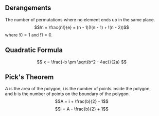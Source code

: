 ## Derangements
The number of permutations where no element ends up in the same place.
$$!n = \frac{n!}{e} = (n - 1)(!(n - 1) + !(n - 2))$$
where $!0 = 1$ and $!1 = 0$.

## Quadratic Formula
$$ x = \frac{-b \pm \sqrt{b^2 - 4ac}}{2a} $$

## Pick's Theorem
$A$ is the area of the polygon, $i$ is the number of points inside the polygon, and $b$ is the number of points on the boundary of the polygon.
$$A = i + \frac{b}{2} - 1$$
$$i = A - \frac{b}{2} + 1$$
